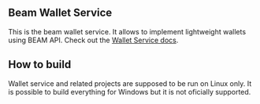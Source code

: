 ## Beam Wallet Service

This is the beam wallet service. It allows to implement lightweight wallets using BEAM API.
Check out the [Wallet Service docs](https://github.com/BeamMW/beam/wiki/Wallet-Service).

## How to build

Wallet service and related projects are supposed to be run on Linux only. It is possible to build everything for Windows but it is not oficially supported.
